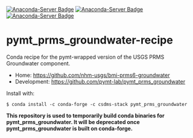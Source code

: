 [![Anaconda-Server Badge](https://anaconda.org/csdms-stack/pymt_prms_groundwater/badges/version.svg)](https://anaconda.org/csdms-stack/pymt_prms_groundwater)
[![Anaconda-Server Badge](https://anaconda.org/csdms-stack/pymt_prms_groundwater/badges/platforms.svg)](https://anaconda.org/csdms-stack/pymt_prms_groundwater)
[![Anaconda-Server Badge](https://anaconda.org/csdms-stack/pymt_prms_groundwater/badges/downloads.svg)](https://anaconda.org/csdms-stack/pymt_prms_groundwater)

# pymt_prms_groundwater-recipe

Conda recipe for the pymt-wrapped version of the USGS PRMS Groundwater component.

* Home: https://github.com/nhm-usgs/bmi-prms6-groundwater
* Development: https://github.com/pymt-lab/pymt_prms_groundwater

Install with:

    $ conda install -c conda-forge -c csdms-stack pymt_prms_groundwater

**This repository is used to temporarily build conda binaries for
pymt_prms_groundwater. It will be deprecated once pymt_prms_groundwater is
built on conda-forge.**
